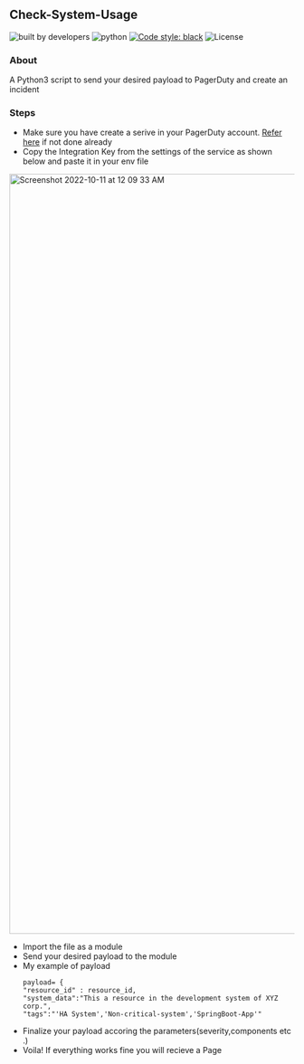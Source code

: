 ## Check-System-Usage

![built by developers](http://ForTheBadge.com/images/badges/built-by-developers.svg)
![python](https://img.shields.io/badge/language-Python-orange?style=for-the-badge)
[![Code style: black](https://img.shields.io/badge/code%20style-black-000000.svg?style=plasitc)](https://github.com/psf/black)
![License](https://img.shields.io/github/license/GDSC-RCCIIT/General-Purpose-Scripts?color=blue&style=plasitc)

### About

A Python3 script to send your desired payload to PagerDuty and create an incident


### Steps

 * Make sure you have create a serive in your PagerDuty account. [Refer here](https://support.pagerduty.com/docs/services-and-integrations) if not done already
 * Copy the Integration Key from the settings of the service as shown below and paste it in your env file
 <img width="1344" alt="Screenshot 2022-10-11 at 12 09 33 AM" src="https://user-images.githubusercontent.com/10003129/194933099-13dd03b8-c139-4366-bf18-272fd2ae7392.png">
 
 * Import the file as a module
 * Send your desired payload to the module
 * My example of payload
    ```
    payload= {
    "resource_id" : resource_id,
    "system_data":"This a resource in the development system of XYZ corp.",
    "tags":"'HA System','Non-critical-system','SpringBoot-App'"
    ```
 * Finalize your payload accoring the parameters(severity,components etc .)
 * Voila! If everything works fine you will recieve a Page 
 
